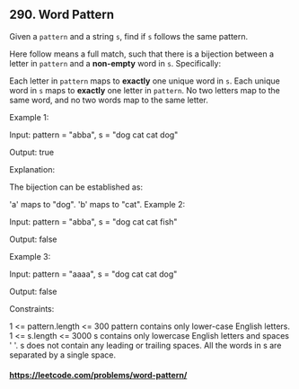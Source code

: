 ## 290. Word Pattern

Given a `pattern` and a string `s`, find if `s` follows the same pattern.

Here follow means a full match, such that there is a bijection between a letter in `pattern` and a __non-empty__ word in `s`.
Specifically:

Each letter in `pattern` maps to __exactly__ one unique word in `s`.
Each unique word in `s` maps to __exactly__ one letter in `pattern`.
No two letters map to the same word, and no two words map to the same letter.

Example 1:

Input: pattern = "abba", s = "dog cat cat dog"

Output: true

Explanation:

The bijection can be established as:

'a' maps to "dog".
'b' maps to "cat".
Example 2:

Input: pattern = "abba", s = "dog cat cat fish"

Output: false

Example 3:

Input: pattern = "aaaa", s = "dog cat cat dog"

Output: false

Constraints:

1 <= pattern.length <= 300
pattern contains only lower-case English letters.
1 <= s.length <= 3000
s contains only lowercase English letters and spaces ' '.
s does not contain any leading or trailing spaces.
All the words in s are separated by a single space.

#### https://leetcode.com/problems/word-pattern/